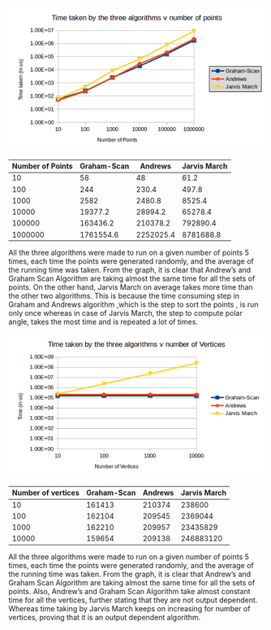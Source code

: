 ![Points graph](images/points.png)

Number of Points|Graham-Scan|Andrews|Jarvis March
--------------- | --------- | ----- | ----------
10|58|48|61.2
100|244|230.4|497.8
1000|2582|2480.8|8525.4
10000|19377.2|28994.2|65278.4
100000|163436.2|210378.2|792890.4
1000000|1761554.6|2252025.4|8781688.8

All the three algorithms were made to run on a given number of points 5 times, each time the points  were generated randomly, and the average of the running time was taken. From the graph, it is clear that Andrew’s and Graham Scan Algorithm are taking almost the same time for all the sets of points. On the other hand, Jarvis March on average takes more time than the other two algorithms. This is because the time consuming step in Graham and Andrews algorithm ,which is the step to sort the points , is run only once whereas in case of Jarvis March, the step to compute polar angle, takes the most time and is repeated a lot of times.

![Vertices graph](images/vertices.png)

Number of vertices|Graham-Scan|Andrews|Jarvis March
----------------- | --------- | ----- | ----------
10|161413|210374|238600
100|162104|209545|2369044
1000|162210|209957|23435829
10000|159654|209138|246883120

All the three algorithms were made to run on a given number of points 5 times, each time the points  were generated randomly, and the average of the running time was taken. From the graph, it is clear that Andrew’s and Graham Scan Algorithm are taking almost the same time for all the sets of points.    Also, Andrew’s and Graham Scan Algorithm take almost constant time for all the vertices, further stating that they are not output dependent. Whereas time taking by Jarvis March keeps on increasing for number of vertices, proving that it is an output dependent algorithm.
